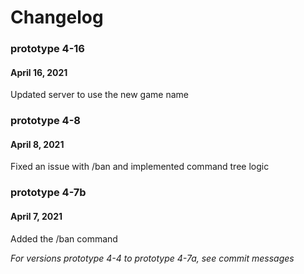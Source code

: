 # Changelog

### prototype 4-16
#### April 16, 2021

Updated server to use the new game name

### prototype 4-8
#### April 8, 2021

Fixed an issue with /ban and implemented command tree logic

### prototype 4-7b
#### April 7, 2021

Added the /ban command

*For versions prototype 4-4 to prototype 4-7a, see commit messages*